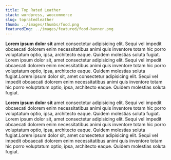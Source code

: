 ```yaml
---
title: Top Rated Leather
stack: wordpress, woocommerce
slug: topratedleather
thumb: ../images/thumbs/food.png
featuredImg: ../images/featured/food-banner.png
---
```


**Lorem ipsum dolor sit** amet consectetur adipisicing elit. Sequi vel impedit obcaecati dolorem enim necessitatibus animi quis inventore totam hic porro voluptatum optio, ipsa, architecto eaque. Quidem molestias soluta fugiat.
Lorem ipsum dolor sit, amet consectetur adipisicing elit. Sequi vel impedit obcaecati dolorem enim necessitatibus animi quis inventore totam hic porro voluptatum optio, ipsa, architecto eaque. Quidem molestias soluta fugiat.Lorem ipsum dolor sit, amet consectetur adipisicing elit. Sequi vel impedit obcaecati dolorem enim necessitatibus animi quis inventore totam hic porro voluptatum optio, ipsa, architecto eaque. Quidem molestias soluta fugiat.

**Lorem ipsum dolor sit** amet consectetur adipisicing elit. Sequi vel impedit obcaecati dolorem enim necessitatibus animi quis inventore totam hic porro voluptatum optio, ipsa, architecto eaque. Quidem molestias soluta fugiat.
Lorem ipsum dolor sit, amet consectetur adipisicing elit. Sequi vel impedit obcaecati dolorem enim necessitatibus animi quis inventore totam hic porro voluptatum optio, ipsa, architecto eaque. Quidem molestias soluta fugiat.Lorem ipsum dolor sit, amet consectetur adipisicing elit. Sequi vel impedit obcaecati dolorem enim necessitatibus animi quis inventore totam hic porro voluptatum optio, ipsa, architecto eaque. Quidem molestias soluta fugiat.
